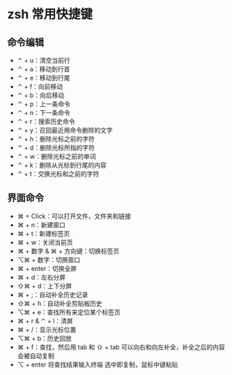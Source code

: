 # zsh 常用快捷键
## 命令编辑
- ⌃ + u：清空当前行
- ⌃ + a：移动到行首
- ⌃ + e：移动到行尾
- ⌃ + f：向前移动
- ⌃ + b：向后移动
- ⌃ + p：上一条命令
- ⌃ + n：下一条命令
- ⌃ + r：搜索历史命令
- ⌃ + y：召回最近用命令删除的文字
- ⌃ + h：删除光标之前的字符
- ⌃ + d：删除光标所指的字符
- ⌃ + w：删除光标之前的单词
- ⌃ + k：删除从光标到行尾的内容
- ⌃ + t：交换光标和之前的字符

## 界面命令
- ⌘ + Click：可以打开文件，文件夹和链接
- ⌘ + n：新建窗口
- ⌘ + t：新建标签页
- ⌘ + w：关闭当前页
- ⌘ + 数字 & ⌘ + 方向键：切换标签页
- ⌥⌘ + 数字：切换窗口
- ⌘ + enter：切换全屏
- ⌘ + d：左右分屏
- ⇧⌘ + d：上下分屏
- ⌘ + ;：自动补全历史记录
- ⇧⌘ + h：自动补全剪贴板历史
- ⌥⌘ + e：查找所有来定位某个标签页
- ⌘ + r & ⌃ + l：清屏
- ⌘ + /：显示光标位置
- ⌥⌘ + b：历史回放
- ⌘ + f：查找，然后用 tab 和 ⇧ + tab 可以向右和向左补全，补全之后的内容会被自动复制
-  ⌥ + enter 将查找结果输入终端
选中即复制，鼠标中键粘贴
